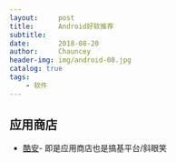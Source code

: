 ```yaml
---
layout:     post   				    
title:      Android好软推荐 				
subtitle:    
date:       2018-08-20 				
author:     Chauncey 						
header-img: img/android-08.jpg	
catalog: true 						
tags:							
    - 软件
---
```


## 应用商店
- [酷安](https://www.coolapk.com/)- 即是应用商店也是搞基平台/斜眼笑
